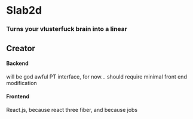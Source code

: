 # Slab2d

### Turns your vlusterfuck brain into a linear



## Creator
#### Backend
will be god awful PT interface, for now...
should require minimal front end modification

#### Frontend
React.js, because react three fiber, and because jobs
